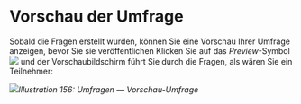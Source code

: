 # Vorschau der Umfrage

Sobald die Fragen erstellt wurden, können Sie eine Vorschau Ihrer Umfrage anzeigen, bevor Sie sie veröffentlichen Klicken Sie auf das _Preview_-Symbol ![](../../.gitbook/assets/graphics292.png) und der Vorschaubildschirm führt Sie durch die Fragen, als wären Sie ein Teilnehmer:

![](../../.gitbook/assets/images225.png)_Illustration 156: Umfragen — Vorschau-Umfrage_